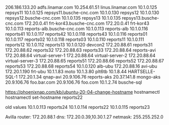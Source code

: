 206.186.133.20  adfs.linamar.com
10.254.61.51    linus.linamar.com
10.1.0.125      repsys11
10.1.0.125      repsys11.busche-cnc.com
10.1.0.130      repsys12
10.1.0.130      repsys12.busche-cnc.com
10.1.0.135      repsys13
10.1.0.135      repsys13.busche-cnc.com
172.20.0.41     frt-kor43.busche-cnc.com
172.20.0.41     frt-kor43
10.1.0.113      reports-alb.busche-cnc.com
10.1.0.113      reports-alb
10.1.0.116      reports41
10.1.0.117      reports42
10.1.0.118      reports43
10.1.0.116      reports01
10.1.0.117      reports02
10.1.0.118      reports03
10.1.0.110      reports11
10.1.0.111      reports12
10.1.0.112      reports13
10.1.0.120      devcon2
172.20.88.61    reports31
172.20.88.62    reports32
172.20.88.63    reports33
172.20.88.64    reports-avi
172.20.88.64    virtual-server-1
172.20.88.64    virtual-server-2
172.20.88.64    virtual-server-3
172.20.88.65    reports51
172.20.88.66    reports52
172.20.88.67    reports53
172.20.88.68    reports54
10.1.0.120      alb-ubu
172.20.88.16    avi-ubu
172.20.1.190    frt-ubu
10.1.1.83       moto
10.1.3.80       plt6tb
10.1.8.44       HARTSELLE-SQL-1
172.20.1.34     qnap-avi
20.9.106.76     reports-aks
20.37.141.8     mongo-aks
20.9.106.76     foo.bar.com
20.9.106.76     foo.com
10.1.2.74       busche-sql

<https://phoenixnap.com/kb/ubuntu-20-04-change-hostname>
hostnamectl
hostnamectl set-hostname reports22

old values
10.1.0.113      reports24
10.1.0.114      reports22
10.1.0.115      reports23

Avilla
router: 172.20.88.1
dns: 172.20.0.39,10.30.1.27
netmask: 255.255.252.0
